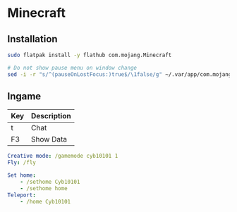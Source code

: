 # Minecraft

## Installation

```bash
sudo flatpak install -y flathub com.mojang.Minecraft

# Do not show pause menu on window change
sed -i -r "s/^(pauseOnLostFocus:)true$/\1false/g" ~/.var/app/com.mojang.Minecraft/.minecraft/options.txt
```

## Ingame

| Key  | Description |
| ---- | ----------- |
| t    | Chat        |
| F3   | Show Data   |

```yml
Creative mode: /gamemode cyb10101 1
Fly: /fly

Set home:
    - /sethome Cyb10101
    - /sethome home
Teleport:
    - /home Cyb10101
```
